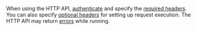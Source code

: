 When using the HTTP API, [authenticate](../api/auth.md) and specify the [required headers](../api/index.md#mandatory-headers). You can also specify [optional headers](../api/index.md#optional-headers) for setting up request execution. The HTTP API may return [errors](../api/index.md#errors) while running.

